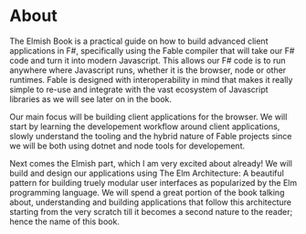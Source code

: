# About

The Elmish Book is a practical guide on how to build advanced client applications in F#, specifically using the Fable compiler that will take our F# code and turn it into modern Javascript. This allows our F# code is to run anywhere where Javascript runs, whether it is the browser, node or other runtimes. Fable is designed with interoperability in mind that makes it really simple to re-use and integrate with the vast ecosystem of Javascript libraries as we will see later on in the book.

Our main focus will be building client applications for the browser. We will start by learning the developement workflow around client applications, slowly understand the tooling and the hybrid nature of Fable projects since we will be both using dotnet and node tools for developement.

Next comes the Elmish part, which I am very excited about already! We will build and design our applications using The Elm Architecture: A beautiful pattern for building truely modular user interfaces as popularized by the Elm programming language. We will spend a great portion of the book talking about, understanding and building applications that follow this architecture starting from the very scratch till it becomes a second nature to the reader; hence the name of this book.